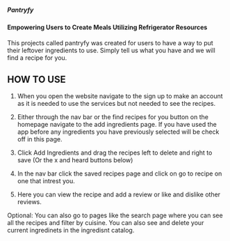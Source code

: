 ##### Pantryfy
#### Empowering Users to Create Meals Utilizing Refrigerator Resources

This projects called pantryfy was created for users to have a way to put their leftover ingredients to use. Simply tell us what you have and we will find a recipe for you.

## HOW TO USE

1. When you open the website navigate to the sign up to make an account as it is needed to use the services but not needed to see the recipes.

2. Either through the nav bar or the find recipes for you button on the homepage navigate to the add ingredients page. If you have used the app before any ingredients you have previously selected will be check off in this page.

3. Click Add Ingredients and drag the recipes left to delete and right to save (Or the x and heard buttons below)

4. In the nav bar click the saved recipes page and click on go to recipe on one that intrest you.

5. Here you can view the recipe and add a review or like and dislike other reviews.

Optional: You can also go to pages like the search page where you can see all the recipes and filter by cuisine. You can also see and delete your current ingredinets in the ingredisnt catalog.

